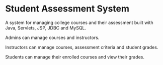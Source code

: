 # Student Assessment System

A system for managing college courses and their assessment built with Java, Servlets, JSP, JDBC and MySQL.

Admins can manage courses and instructors.

Instructors can manage courses, assessment criteria and student grades.

Students can manage their enrolled courses and view their grades.